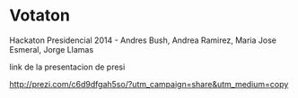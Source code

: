 Votaton
=======

Hackaton Presidencial 2014 - Andres Bush, Andrea Ramirez, Maria Jose Esmeral, Jorge Llamas

link de la presentacion de presi

http://prezi.com/c6d9dfgah5so/?utm_campaign=share&utm_medium=copy
